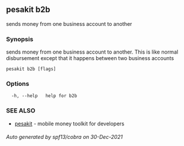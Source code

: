 ## pesakit b2b

sends money from one business account to another

### Synopsis

sends money from one business account to another. This is like normal 
disbursement except that it happens between two business accounts

```
pesakit b2b [flags]
```

### Options

```
  -h, --help   help for b2b
```

### SEE ALSO

* [pesakit](pesakit.md)	 - mobile money toolkit for developers

###### Auto generated by spf13/cobra on 30-Dec-2021
